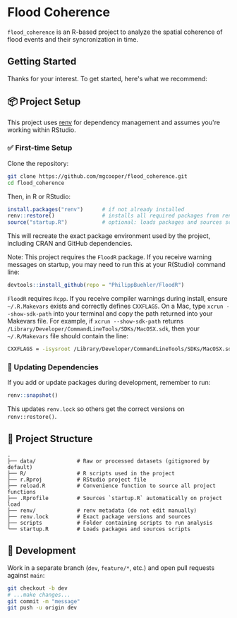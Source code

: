 # Flood Coherence

`flood_coherence` is an R-based project to analyze the spatial coherence of flood events and their syncronization in time.

## Getting Started

Thanks for your interest. To get started, here's what we recommend:

## 📦 Project Setup

This project uses [renv](https://rstudio.github.io/renv/) for dependency management and assumes you're working within RStudio.

### ✅ First-time Setup

Clone the repository:

```bash
git clone https://github.com/mgcooper/flood_coherence.git
cd flood_coherence
```

Then, in R or RStudio:

```r
install.packages("renv")      # if not already installed
renv::restore()               # installs all required packages from renv.lock
source("startup.R")           # optional: loads packages and sources scripts
```

This will recreate the exact package environment used by the project, including CRAN and GitHub dependencies.

Note: This project requires the `FloodR` package. If you receive warning messages on startup, you may need to run this at your R(Studio) command line:

```r
devtools::install_github(repo = "PhilippBuehler/FloodR")
```

`FloodR` requires `Rcpp`. If you receive compiler warnings during install, ensure `~/.R.Makevars` exists and correctly defines `CXXFLAGS`. On a Mac, type `xcrun --show-sdk-path` into your terminal and copy the path returned into your Makevars file. For example, if `xcrun --show-sdk-path` returns `/Library/Developer/CommandLineTools/SDKs/MacOSX.sdk`, then your `~/.R/Makevars` file should contain the line:

```sh
CXXFLAGS = -isysroot /Library/Developer/CommandLineTools/SDKs/MacOSX.sdk
```

### 🔄 Updating Dependencies

If you add or update packages during development, remember to run:

```r
renv::snapshot()
```

This updates `renv.lock` so others get the correct versions on `renv::restore()`.

## 📁 Project Structure

```
.
├── data/             # Raw or processed datasets (gitignored by default)
├── R/                # R scripts used in the project
├── r.Rproj           # RStudio project file
├── reload.R          # Convenience function to source all project functions
├── .Rprofile         # Sources `startup.R` automatically on project load
├── renv/             # renv metadata (do not edit manually)
├── renv.lock         # Exact package versions and sources
├── scripts           # Folder containing scripts to run analysis
└── startup.R         # Loads packages and sources scripts
```

## 🧪 Development

Work in a separate branch (`dev`, `feature/*`, etc.) and open pull requests against `main`:

```bash
git checkout -b dev
# ...make changes...
git commit -m "message"
git push -u origin dev
```
